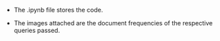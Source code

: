 * The .ipynb file stores the code.

* The images attached are the document frequencies of the respective queries passed.